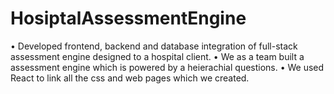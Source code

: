  # HosiptalAssessmentEngine
  • Developed frontend, backend and database integration of full-stack assessment engine designed to a hospital client.
  • We as a team built a assessment engine which is powered by a heierachial questions.
  • We used React to link all the css and web pages which we created.
